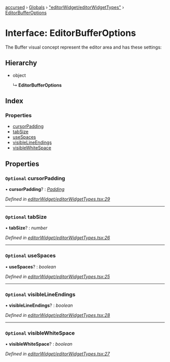[accursed](../README.md) › [Globals](../globals.md) › ["editorWidget/editorWidgetTypes"](../modules/_editorwidget_editorwidgettypes_.md) › [EditorBufferOptions](_editorwidget_editorwidgettypes_.editorbufferoptions.md)

# Interface: EditorBufferOptions

The Buffer visual concept represent the editor area and has these settings:

## Hierarchy

* object

  ↳ **EditorBufferOptions**

## Index

### Properties

* [cursorPadding](_editorwidget_editorwidgettypes_.editorbufferoptions.md#optional-cursorpadding)
* [tabSize](_editorwidget_editorwidgettypes_.editorbufferoptions.md#optional-tabsize)
* [useSpaces](_editorwidget_editorwidgettypes_.editorbufferoptions.md#optional-usespaces)
* [visibleLineEndings](_editorwidget_editorwidgettypes_.editorbufferoptions.md#optional-visiblelineendings)
* [visibleWhiteSpace](_editorwidget_editorwidgettypes_.editorbufferoptions.md#optional-visiblewhitespace)

## Properties

### `Optional` cursorPadding

• **cursorPadding**? : *[Padding](_declarations_blessed_d_.widgets.padding.md)*

*Defined in [editorWidget/editorWidgetTypes.tsx:29](https://github.com/cancerberoSgx/accursed/blob/468bf3c/src/editorWidget/editorWidgetTypes.tsx#L29)*

___

### `Optional` tabSize

• **tabSize**? : *number*

*Defined in [editorWidget/editorWidgetTypes.tsx:26](https://github.com/cancerberoSgx/accursed/blob/468bf3c/src/editorWidget/editorWidgetTypes.tsx#L26)*

___

### `Optional` useSpaces

• **useSpaces**? : *boolean*

*Defined in [editorWidget/editorWidgetTypes.tsx:25](https://github.com/cancerberoSgx/accursed/blob/468bf3c/src/editorWidget/editorWidgetTypes.tsx#L25)*

___

### `Optional` visibleLineEndings

• **visibleLineEndings**? : *boolean*

*Defined in [editorWidget/editorWidgetTypes.tsx:28](https://github.com/cancerberoSgx/accursed/blob/468bf3c/src/editorWidget/editorWidgetTypes.tsx#L28)*

___

### `Optional` visibleWhiteSpace

• **visibleWhiteSpace**? : *boolean*

*Defined in [editorWidget/editorWidgetTypes.tsx:27](https://github.com/cancerberoSgx/accursed/blob/468bf3c/src/editorWidget/editorWidgetTypes.tsx#L27)*
